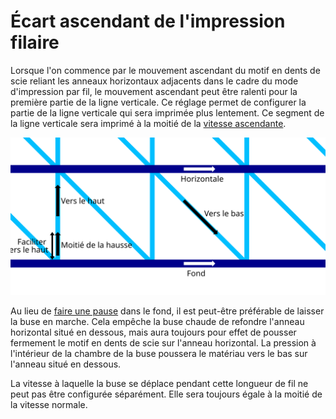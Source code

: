 Écart ascendant de l'impression filaire
===

Lorsque l'on commence par le mouvement ascendant du motif en dents de scie reliant les anneaux horizontaux adjacents dans le cadre du mode d'impression par fil, le mouvement ascendant peut être ralenti pour la première partie de la ligne verticale. Ce réglage permet de configurer la partie de la ligne verticale qui sera imprimée plus lentement. Ce segment de la ligne verticale sera imprimé à la moitié de la [vitesse ascendante](./wireframe_printspeed_up.md).

![Où les différentes vitesses d'impression s'appliquent](../images/wireframe_printspeed_fr.svg)

Au lieu de [faire une pause](./wireframe_bottom_delay.md) dans le fond, il est peut-être préférable de laisser la buse en marche. Cela empêche la buse chaude de refondre l'anneau horizontal situé en dessous, mais aura toujours pour effet de pousser fermement le motif en dents de scie sur l'anneau horizontal. La pression à l'intérieur de la chambre de la buse poussera le matériau vers le bas sur l'anneau situé en dessous.

La vitesse à laquelle la buse se déplace pendant cette longueur de fil ne peut pas être configurée séparément. Elle sera toujours égale à la moitié de la vitesse normale.

